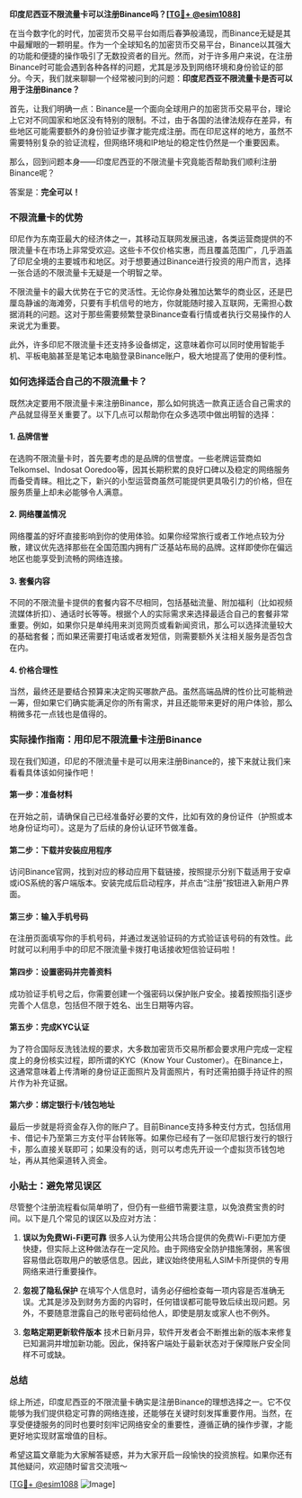 **印度尼西亚不限流量卡可以注册Binance吗？[[TG💪+ @esim1088](https://t.me/s/esim1088)]**

在当今数字化的时代，加密货币交易平台如雨后春笋般涌现，而Binance无疑是其中最耀眼的一颗明星。作为一个全球知名的加密货币交易平台，Binance以其强大的功能和便捷的操作吸引了无数投资者的目光。然而，对于许多用户来说，在注册Binance时可能会遇到各种各样的问题，尤其是涉及到网络环境和身份验证的部分。今天，我们就来聊聊一个经常被问到的问题：**印度尼西亚不限流量卡是否可以用于注册Binance？**

首先，让我们明确一点：Binance是一个面向全球用户的加密货币交易平台，理论上它对不同国家和地区没有特别的限制。不过，由于各国的法律法规存在差异，有些地区可能需要额外的身份验证步骤才能完成注册。而在印尼这样的地方，虽然不需要特别复杂的验证流程，但网络环境和IP地址的稳定性仍然是一个重要因素。

那么，回到问题本身——印度尼西亚的不限流量卡究竟能否帮助我们顺利注册Binance呢？

答案是：**完全可以！**

### 不限流量卡的优势

印尼作为东南亚最大的经济体之一，其移动互联网发展迅速，各类运营商提供的不限流量卡在市场上非常受欢迎。这些卡不仅价格实惠，而且覆盖范围广，几乎涵盖了印尼全境的主要城市和地区。对于想要通过Binance进行投资的用户而言，选择一张合适的不限流量卡无疑是一个明智之举。

不限流量卡的最大优势在于它的灵活性。无论你身处雅加达繁华的商业区，还是巴厘岛静谧的海滩旁，只要有手机信号的地方，你就能随时接入互联网，无需担心数据消耗的问题。这对于那些需要频繁登录Binance查看行情或者执行交易操作的人来说尤为重要。

此外，许多印尼不限流量卡还支持多设备绑定，这意味着你可以同时使用智能手机、平板电脑甚至是笔记本电脑登录Binance账户，极大地提高了使用的便利性。

### 如何选择适合自己的不限流量卡？

既然决定要用不限流量卡来注册Binance，那么如何挑选一款真正适合自己需求的产品就显得至关重要了。以下几点可以帮助你在众多选项中做出明智的选择：

#### 1. **品牌信誉**
   在选购不限流量卡时，首先要考虑的是品牌的信誉度。一些老牌运营商如Telkomsel、Indosat Ooredoo等，因其长期积累的良好口碑以及稳定的网络服务而备受青睐。相比之下，新兴的小型运营商虽然可能提供更具吸引力的价格，但在服务质量上却未必能够令人满意。

#### 2. **网络覆盖情况**
   网络覆盖的好坏直接影响到你的使用体验。如果你经常旅行或者工作地点较为分散，建议优先选择那些在全国范围内拥有广泛基站布局的品牌。这样即使你在偏远地区也能享受到流畅的网络连接。

#### 3. **套餐内容**
   不同的不限流量卡提供的套餐内容不尽相同，包括基础流量、附加福利（比如视频流媒体折扣）、通话时长等等。根据个人的实际需求来选择最适合自己的套餐非常重要。例如，如果你只是单纯用来浏览网页或看新闻资讯，那么可以选择流量较大的基础套餐；而如果还需要打电话或者发短信，则需要额外关注相关服务是否包含在内。

#### 4. **价格合理性**
   当然，最终还是要结合预算来决定购买哪款产品。虽然高端品牌的性价比可能稍逊一筹，但如果它们确实能满足你的所有需求，并且还能带来更好的用户体验，那么稍微多花一点钱也是值得的。

### 实际操作指南：用印尼不限流量卡注册Binance

现在我们知道，印尼的不限流量卡是可以用来注册Binance的，接下来就让我们来看看具体该如何操作吧！

#### 第一步：准备材料
在开始之前，请确保自己已经准备好必要的文件，比如有效的身份证件（护照或本地身份证均可）。这是为了后续的身份认证环节做准备。

#### 第二步：下载并安装应用程序
访问Binance官网，找到对应的移动应用下载链接，按照提示分别下载适用于安卓或iOS系统的客户端版本。安装完成后启动程序，并点击“注册”按钮进入新用户界面。

#### 第三步：输入手机号码
在注册页面填写你的手机号码，并通过发送验证码的方式验证该号码的有效性。此时就可以利用手中的印尼不限流量卡拨打电话接收短信验证码啦！

#### 第四步：设置密码并完善资料
成功验证手机号之后，你需要创建一个强密码以保护账户安全。接着按照指引逐步完善个人信息，包括但不限于姓名、出生日期等内容。

#### 第五步：完成KYC认证
为了符合国际反洗钱法规的要求，大多数加密货币交易所都会要求用户完成一定程度上的身份核实过程，即所谓的KYC（Know Your Customer）。在Binance上，这通常意味着上传清晰的身份证正面照片及背面照片，有时还需拍摄手持证件的照片作为补充证据。

#### 第六步：绑定银行卡/钱包地址
最后一步就是将资金存入你的账户了。目前Binance支持多种支付方式，包括信用卡、借记卡乃至第三方支付平台转账等。如果你已经有了一张印尼银行发行的银行卡，那么直接关联即可；如果没有的话，则可以考虑先开设一个虚拟货币钱包地址，再从其他渠道转入资金。

### 小贴士：避免常见误区

尽管整个注册流程看似简单明了，但仍有一些细节需要注意，以免浪费宝贵的时间。以下是几个常见的误区以及应对方法：

1. **误以为免费Wi-Fi更可靠**
   很多人认为使用公共场合提供的免费Wi-Fi更加方便快捷，但实际上这种做法存在一定风险。由于网络安全防护措施薄弱，黑客很容易借此窃取用户的敏感信息。因此，建议始终使用私人SIM卡所提供的专用网络来进行重要操作。

2. **忽视了隐私保护**
   在填写个人信息时，请务必仔细检查每一项内容是否准确无误。尤其是涉及到财务方面的内容时，任何错误都可能导致后续出现问题。另外，不要随意泄露自己的账号密码给他人，即使是朋友或家人也不例外。

3. **忽略定期更新软件版本**
   技术日新月异，软件开发者会不断推出新的版本来修复已知漏洞并增加新功能。因此，保持客户端处于最新状态对于保障账户安全同样不可或缺。

### 总结

综上所述，印度尼西亚的不限流量卡确实是注册Binance的理想选择之一。它不仅能够为我们提供稳定可靠的网络连接，还能够在关键时刻发挥重要作用。当然，在享受便捷服务的同时也要时刻牢记网络安全的重要性，遵循正确的操作步骤，才能更好地实现财富增值的目标。

希望这篇文章能为大家解答疑惑，并为大家开启一段愉快的投资旅程。如果你还有其他疑问，欢迎随时留言交流哦～ 

[[TG💪+ @esim1088](https://t.me/s/esim1088) ![Image](https://i.postimg.cc/4NQfJmqS/Snipaste-2025-05-13-00-14-12.png)]